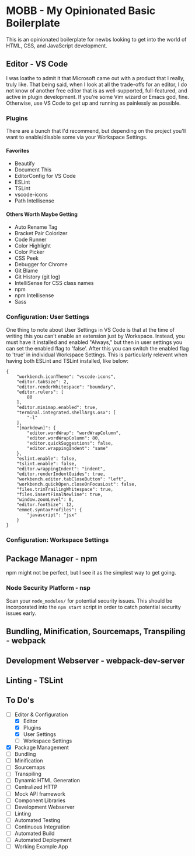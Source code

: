 # MOBB - My Opinionated Basic Boilerplate
This is an opinionated boilerplate for newbs looking to get into the world of HTML, CSS, and JavaScript development.

## Editor - VS Code
I was loathe to admit it that Microsoft came out with a product that I really, truly like. That being said, when I look at all the trade-offs for an editor, I do not know of another free editor that is as well-supported, full-featured, and active in plugin development. If you're some Vim wizard or Emacs god, fine. Otherwise, use VS Code to get up and running as painlessly as possible.

### Plugins
There are a bunch that I'd recommend, but depending on the project you'll want to enable/disable some via your Workspace Settings.

#### Favorites
- Beautify
- Document This
- EditorConfig for VS Code
- ESLint
- TSLint
- vscode-icons
- Path Intellisense

#### Others Worth Maybe Getting
- Auto Rename Tag
- Bracket Pair Colorizer
- Code Runner
- Color Highlight
- Color Picker
- CSS Peek
- Debugger for Chrome
- Git Blame
- Git History (git log)
- IntelliSense for CSS class names
- npm
- npm Intellisense
- Sass

### Configuration: User Settings
One thing to note about User Settings in VS Code is that at the time of writing this you can't enable an extension just by Workspace. Instead, you must have it installed and enabled "Always," but then in user settings you can set the enabled flag to 'false'. After this you can switch the enabled flag to 'true' in individual Workspace Settings. This is particularly relevent when having both ESLint and TSLint installed, like below:
```
{
    "workbench.iconTheme": "vscode-icons",
    "editor.tabSize": 2,
    "editor.renderWhitespace": "boundary",
    "editor.rulers": [
        80
    ],
    "editor.minimap.enabled": true,
    "terminal.integrated.shellArgs.osx": [
        "-l"
    ],
    "[markdown]": {
        "editor.wordWrap": "wordWrapColumn",
        "editor.wordWrapColumn": 80,
        "editor.quickSuggestions": false,
        "editor.wrappingIndent": "same"
    },
    "eslint.enable": false,
    "tslint.enable": false,
    "editor.wrappingIndent": "indent",
    "editor.renderIndentGuides": true,
    "workbench.editor.tabCloseButton": "left",
    "workbench.quickOpen.closeOnFocusLost": false,
    "files.trimTrailingWhitespace": true,
    "files.insertFinalNewline": true,
    "window.zoomLevel": 0,
    "editor.fontSize": 12,
    "emmet.syntaxProfiles": {
        "javascript": "jsx"
    }
}
```

### Configuration: Workspace Settings

## Package Manager - npm
npm might not be perfect, but I see it as the simplest way to get going.

### Node Security Platform - nsp
Scan your `node_modules/` for potential security issues. This should be incorporated into the `npm start` script in order to catch potential security issues early.

## Bundling, Minification, Sourcemaps, Transpiling - webpack

## Development Webserver - webpack-dev-server

## Linting - TSLint

## To Do's
- [ ] Editor & Configuration
  - [x] Editor
  - [x] Plugins
  - [x] User Settings
  - [ ] Workspace Settings
- [x] Package Management
- [ ] Bundling
- [ ] Minification
- [ ] Sourcemaps
- [ ] Transpiling
- [ ] Dynamic HTML Generation
- [ ] Centralized HTTP
- [ ] Mock API framework
- [ ] Component Libraries
- [ ] Development Webserver
- [ ] Linting
- [ ] Automated Testing
- [ ] Continuous Integration
- [ ] Automated Build
- [ ] Automated Deployment
- [ ] Working Example App
